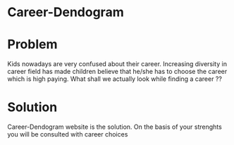# Career-Dendogram
# Problem 
Kids nowadays are very confused about their career. Increasing diversity in career field has made children believe that he/she has to choose the career which is high paying. What shall we actually look while finding a career ??
# Solution
Career-Dendogram website is the solution. On the basis of your strenghts you will be consulted with career choices
